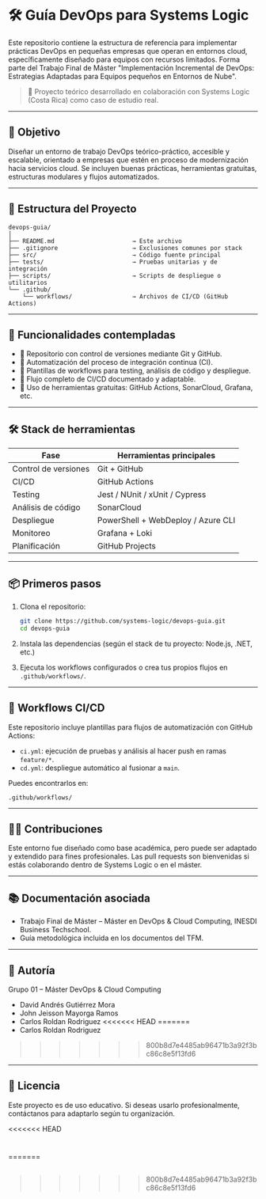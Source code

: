 # 🛠️ Guía DevOps para Systems Logic

Este repositorio contiene la estructura de referencia para implementar prácticas DevOps en pequeñas empresas que operan en entornos cloud, específicamente diseñado para equipos con recursos limitados. Forma parte del Trabajo Final de Máster "Implementación Incremental de DevOps: Estrategias Adaptadas para Equipos pequeños en Entornos de Nube".

> 📌 Proyecto teórico desarrollado en colaboración con Systems Logic (Costa Rica) como caso de estudio real.

---

## 🚀 Objetivo

Diseñar un entorno de trabajo DevOps teórico-práctico, accesible y escalable, orientado a empresas que estén en proceso de modernización hacia servicios cloud. Se incluyen buenas prácticas, herramientas gratuitas, estructuras modulares y flujos automatizados.

---

## 📁 Estructura del Proyecto

```
devops-guia/
│
├── README.md                      → Este archivo
├── .gitignore                     → Exclusiones comunes por stack
├── src/                           → Código fuente principal
├── tests/                         → Pruebas unitarias y de integración
├── scripts/                       → Scripts de despliegue o utilitarios
└── .github/
    └── workflows/                 → Archivos de CI/CD (GitHub Actions)
```

---

## 🧩 Funcionalidades contempladas

- 🔸 Repositorio con control de versiones mediante Git y GitHub.
- 🔸 Automatización del proceso de integración continua (CI).
- 🔸 Plantillas de workflows para testing, análisis de código y despliegue.
- 🔸 Flujo completo de CI/CD documentado y adaptable.
- 🔸 Uso de herramientas gratuitas: GitHub Actions, SonarCloud, Grafana, etc.

---

## 🛠️ Stack de herramientas

| Fase            | Herramientas principales                  |
|------------------|-------------------------------------------|
| Control de versiones | Git + GitHub                           |
| CI/CD               | GitHub Actions                          |
| Testing             | Jest / NUnit / xUnit / Cypress          |
| Análisis de código  | SonarCloud                              |
| Despliegue          | PowerShell + WebDeploy / Azure CLI      |
| Monitoreo           | Grafana + Loki                          |
| Planificación       | GitHub Projects                         |

---

## 📦 Primeros pasos

1. Clona el repositorio:
   ```bash
   git clone https://github.com/systems-logic/devops-guia.git
   cd devops-guia
   ```

2. Instala las dependencias (según el stack de tu proyecto: Node.js, .NET, etc.)

3. Ejecuta los workflows configurados o crea tus propios flujos en `.github/workflows/`.

---

## 🔄 Workflows CI/CD

Este repositorio incluye plantillas para flujos de automatización con GitHub Actions:

- `ci.yml`: ejecución de pruebas y análisis al hacer push en ramas `feature/*`.
- `cd.yml`: despliegue automático al fusionar a `main`.

Puedes encontrarlos en:

```
.github/workflows/
```

---

## 👨‍💻 Contribuciones

Este entorno fue diseñado como base académica, pero puede ser adaptado y extendido para fines profesionales. Las pull requests son bienvenidas si estás colaborando dentro de Systems Logic o en el máster.

---

## 📚 Documentación asociada

- Trabajo Final de Máster – Máster en DevOps & Cloud Computing, INESDI Business Techschool.
- Guía metodológica incluida en los documentos del TFM.

---

## 🧠 Autoría

Grupo 01 – Máster DevOps & Cloud Computing  
- David Andrés Gutiérrez Mora  
- John Jeisson Mayorga Ramos
- Carlos Roldan Rodriguez
<<<<<<< HEAD
=======
- Carlos Roldan Rodriguez
>>>>>>> 800b8d7e4485ab96471b3a92f3bc86c8e5f13fd6

---

## 📝 Licencia

Este proyecto es de uso educativo. Si deseas usarlo profesionalmente, contáctanos para adaptarlo según tu organización.

<<<<<<< HEAD
#
#
=======
##
##
>>>>>>> 800b8d7e4485ab96471b3a92f3bc86c8e5f13fd6
>>>>>>> 
###
